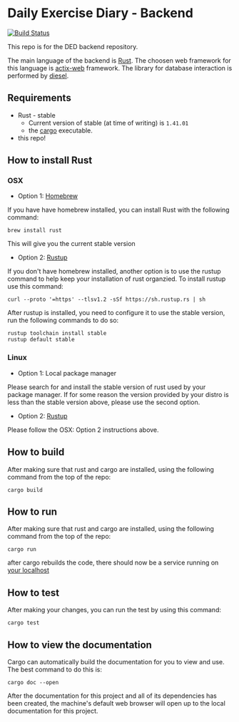 # Daily Exercise Diary - Backend
[![Build Status](https://travis-ci.com/btv/DED_backend.svg?token=cBa9dzkvRhGroiTNpmQn&branch=master)](https://travis-ci.com/btv/DED_backend)

This repo is for the DED backend repository.

The main language of the backend is [Rust](https://www.rust-lang.org/). The choosen web framework for this language is [actix-web](https://github.com/actix/actix-web) framework. The library for database interaction is performed by [diesel](https://diesel.rs/).

## Requirements
* Rust - stable
    * Current version of stable (at time of writing) is `1.41.01`
    * the [cargo](https://doc.rust-lang.org/cargo/) executable. 
* this repo!

## How to install Rust
### OSX
* Option 1: [Homebrew](https://brew.sh/)

If you have have homebrew installed, you can install Rust with the following command:

```
brew install rust
``` 
This will give you the current stable version
* Option 2: [Rustup](https://rustup.rs/)

If you don't have homebrew installed, another option is to use the rustup command to help keep your installation of rust organzied. To install rustup use this command:

```
curl --proto '=https' --tlsv1.2 -sSf https://sh.rustup.rs | sh
```

After rustup is installed, you need to configure it to use the stable version, run the following commands to do so:

```
rustup toolchain install stable
rustup default stable
```
### Linux
* Option 1:  Local package manager

Please search for and install the stable version of rust used by your package manager. If for some reason the version provided by your distro is less than the stable version above, please use the second option.

* Option 2: [Rustup](https://rustup.rs/)

Please follow the OSX: Option 2 instructions above.

## How to build
After making sure that rust and cargo are installed, using the following command from the top of the repo:

```
cargo build
```

## How to run
After making sure that rust and cargo are installed, using the following command from the top of the repo:

```
cargo run
```

after cargo rebuilds the code, there should now be a service running on [your localhost](http://127.0.0.1:8080)

## How to test
After making your changes, you can run the test by using this command:

```
cargo test
```

## How to view the documentation
Cargo can automatically build the documentation for you to view and use. The best command to do this is:

```
cargo doc --open
```

After the documentation for this project and all of its dependencies has been created, the machine's default web browser will open up to the local documentation for this project.
